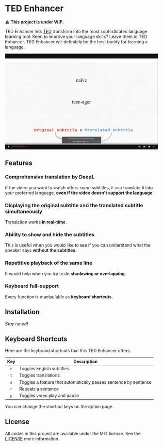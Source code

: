 # TED Enhancer
⚠️ **This project is under WIP.**

TED Enhancer lets [TED](https://www.ted.com) transform into the most sophisticated language learning tool. Keen to improve your language skills? Leave them to TED Enhancer. TED Enhancer will definitely be the best buddy for learning a language.

[![feature](/img/feature.png)](https://www.ted.com/talks/mary_norris_the_nit_picking_glory_of_the_new_yorker_s_comma_queen)

## Features
### Comprehensive translation by DeepL
If the video you want to watch offers some subtitles, it can translate it into your preferred language, **even if the video doesn't support the language**.

### Displaying the original subtitle and the translated subtitle simultaneously
Translation works **in real-time**.

### Ability to show and hide the subtitles
This is useful when you would like to see if you can understand what the speaker says **without the subtitles**.

### Repetitive playback of the same line
It would help when you try to do **shadowing or overlapping**.

### Keyboard full-support
Every function is manipulable as **keyboard shortcuts**.

## Installation
_Stay tuned!_

## Keyboard Shortcuts
Here are the keyboard shortcuts that this TED Enhancer offers.

| Key | Description                                                      |
| :-: | ---------------------------------------------------------------- |
| `c` | Toggles English subtitles                                        |
| `t` | Toggles translations                                             |
| `a` | Toggles a feature that automatically pauses sentence by sentence |
| `r` | Repeats a sentence                                               |
| `p` | Toggles video play and pause                                     |

You can change the shortcut keys on the option page.

## License
All codes in this project are available under the MIT license. See the [LICENSE](/LICENSE) more information.
